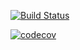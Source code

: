 [![Build Status](https://travis-ci.org/gayatri-a-b/cs107test.svg?branch=master)](https://travis-ci.org/gayatri-a-b/cs107test)

[![codecov](https://codecov.io/gh/gayatri-a-b/cs107test/branch/master/graph/badge.svg?token=IHAJ2V0VJZ)](undefined)
